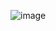 ![image](https://github.com/gangsuuu/Texture/assets/106524178/b285ee4e-8901-404e-a41a-1167481cf059)
